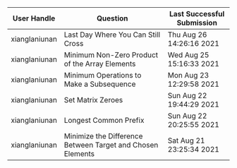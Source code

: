 |User Handle|Question|Last Successful Submission|
|-|-|-|
xianglaniunan|Last Day Where You Can Still Cross|Thu Aug 26 14:26:16 2021
xianglaniunan|Minimum Non-Zero Product of the Array Elements|Wed Aug 25 15:16:33 2021
xianglaniunan|Minimum Operations to Make a Subsequence|Mon Aug 23 12:29:58 2021
xianglaniunan|Set Matrix Zeroes|Sun Aug 22 19:44:29 2021
xianglaniunan|Longest Common Prefix|Sun Aug 22 20:25:55 2021
xianglaniunan|Minimize the Difference Between Target and Chosen Elements|Sat Aug 21 23:25:34 2021
